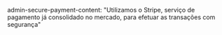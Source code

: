 admin-secure-payment-content: "Utilizamos o Stripe, serviço de pagamento já consolidado no mercado, para efetuar as transações com segurança"
